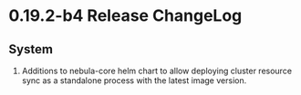 # 0.19.2-b4 Release ChangeLog

## System
1. Additions to nebula-core helm chart to allow deploying cluster resource sync as a standalone process with the latest image version.
